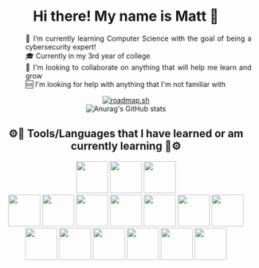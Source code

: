 <div align="center">

# Hi there! My name is Matt 👋

<p style="text-align:justify; margin-left:10%">
🌱 I’m currently learning Computer Science with the goal of being a cybersecurity expert!<br>
🎓 Currently in my 3rd year of college<br>
🚀 I'm looking to collaborate on anything that will help me learn and grow<br>
🆘 I'm looking for help with anything that I'm not familiar with<br></p>

[![roadmap.sh](https://api.roadmap.sh/v1-badge/wide/65f3a95bb98001268767b2a3?variant=dark&roadmaps=cyber-security%2Ccomputer-science%2Cdatastructures-and-algorithms)](https://roadmap.sh)<br>
![Anurag's GitHub stats](https://github-readme-stats.vercel.app/api?username=HalfMatt&theme=jolly&show_icons=true&hide=stars,contribs)

## ⚙️🔨 Tools/Languages that I have learned or am currently learning 🔨⚙️
<p> 
<img src="https://cdn.jsdelivr.net/gh/devicons/devicon@latest/icons/github/github-original.svg" height=64 />
<img src="https://cdn.jsdelivr.net/gh/devicons/devicon@latest/icons/vscode/vscode-original.svg" height=64 />
<img src="https://cdn.jsdelivr.net/gh/devicons/devicon@latest/icons/visualstudio/visualstudio-original.svg" height=64/><br>


<img src="https://cdn.jsdelivr.net/gh/devicons/devicon@latest/icons/html5/html5-original.svg" height=64 />
<img src="https://cdn.jsdelivr.net/gh/devicons/devicon@latest/icons/javascript/javascript-original.svg" height=64/>
<img src="https://cdn.jsdelivr.net/gh/devicons/devicon@latest/icons/css3/css3-original.svg" height=64/>
<img src="https://cdn.jsdelivr.net/gh/devicons/devicon@latest/icons/csharp/csharp-original.svg" height=64/>
<img src="https://cdn.jsdelivr.net/gh/devicons/devicon@latest/icons/typescript/typescript-original.svg" height=64 />
<img src="https://cdn.jsdelivr.net/gh/devicons/devicon@latest/icons/php/php-plain.svg" height=64 />
<img src="https://cdn.jsdelivr.net/gh/devicons/devicon@latest/icons/java/java-plain.svg" height=64 /><br>

<img src="https://cdn.jsdelivr.net/gh/devicons/devicon@latest/icons/eslint/eslint-original.svg" height=64 />
<img src="https://cdn.jsdelivr.net/gh/devicons/devicon@latest/icons/npm/npm-original-wordmark.svg" height=64 />
<img src="https://cdn.jsdelivr.net/gh/devicons/devicon@latest/icons/nodejs/nodejs-original-wordmark.svg" height=64 />
<img src="https://cdn.jsdelivr.net/gh/devicons/devicon@latest/icons/discordjs/discordjs-plain-wordmark.svg" height=64 />
<img src="https://cdn.jsdelivr.net/gh/devicons/devicon@latest/icons/angular/angular-original.svg" height=64 />
<img src="https://cdn.jsdelivr.net/gh/devicons/devicon@latest/icons/canva/canva-original.svg" height=64 />
</p>
</div>

<!--
**HalfMatt/HalfMatt** is a ✨ _special_ ✨ repository because its `README.md` (this file) appears on your GitHub profile.

Here are some ideas to get you started:

- 🔭 I’m currently working on ...
- 🌱 I’m currently learning ...
- 👯 I’m looking to collaborate on ...
- 🤔 I’m looking for help with ...
- 💬 Ask me about ...
- 📫 How to reach me: ...
- 😄 Pronouns: ...
- ⚡ Fun fact: ...
-->
